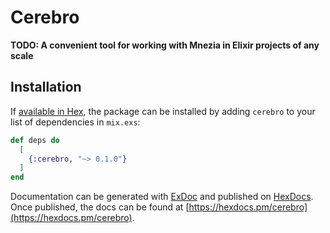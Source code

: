 # Cerebro

**TODO: A convenient tool for working with Mnezia in Elixir projects of any scale**

## Installation

If [available in Hex](https://hex.pm/docs/publish), the package can be installed
by adding `cerebro` to your list of dependencies in `mix.exs`:

```elixir
def deps do
  [
    {:cerebro, "~> 0.1.0"}
  ]
end
```

Documentation can be generated with [ExDoc](https://github.com/elixir-lang/ex_doc)
and published on [HexDocs](https://hexdocs.pm). Once published, the docs can
be found at [https://hexdocs.pm/cerebro](https://hexdocs.pm/cerebro).

